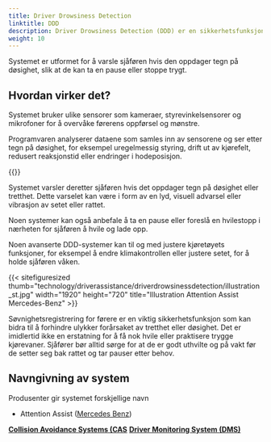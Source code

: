 ```yaml
---
title: Driver Drowsiness Detection
linktitle: DDD
description: Driver Drowsiness Detection (DDD) er en sikkerhetsfunksjon i noen moderne kjøretøy som bruker ulike sensorer og algoritmer for å overvåke førerens våkenhetsnivå og oppdage tegn på døsighet eller tretthet.
weight: 10
---
```

<!-- markdownlint-disable MD033 -->

Systemet er utformet for å varsle sjåføren hvis den oppdager tegn på døsighet, slik at de kan ta en pause eller stoppe trygt.

## Hvordan virker det?

Systemet bruker ulike sensorer som kameraer, styrevinkelsensorer og mikrofoner for å overvåke førerens oppførsel og mønstre.

Programvaren analyserer dataene som samles inn av sensorene og ser etter tegn på døsighet, for eksempel uregelmessig styring, drift ut av kjørefelt, redusert reaksjonstid eller endringer i hodeposisjon.

{{<evkxdisplayaddarticle />}}

Systemet varsler deretter sjåføren hvis det oppdager tegn på døsighet eller tretthet. Dette varselet kan være i form av en lyd, visuell advarsel eller vibrasjon av setet eller rattet.

Noen systemer kan også anbefale å ta en pause eller foreslå en hvilestopp i nærheten for sjåføren å hvile og lade opp.

Noen avanserte DDD-systemer kan til og med justere kjøretøyets funksjoner, for eksempel å endre klimakontrollen eller justere setet, for å holde sjåføren våken.

{{< sitefiguresized thumb="technology/driverassistance/driverdrowsinessdetection/illustration_st.jpg" width="1920" height="720" title="Illustration Attention Assist Mercedes-Benz" >}}

Søvnighetsregistrering for førere er en viktig sikkerhetsfunksjon som kan bidra til å forhindre ulykker forårsaket av tretthet eller døsighet. Det er imidlertid ikke en erstatning for å få nok hvile eller praktisere trygge kjørevaner. Sjåfører bør alltid sørge for at de er godt uthvilte og på vakt før de setter seg bak rattet og tar pauser etter behov.

## Navngivning av system

Produsenter gir systemet forskjellige navn

- Attention Assist ([Mercedes Benz](../../../models/mercedes/))

<div class="mt-3 mb-3">
    <a href="../collisionavoidancesystems/" class="text-decoration-none text-black"><strong><i class="bi-arrow-left"></i> Collision Avoidance Systems (CAS</strong></a>
    <a href="../drivermonitoringsystem/" class="text-decoration-none text-black float-end"><strong>Driver Monitoring System (DMS) <i class="bi-arrow-right"></i></strong></a>
</div>
